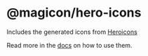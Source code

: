 # @magicon/hero-icons

Includes the generated icons from [Heroicons](https://heroicons.com/)

Read more in the [docs](https://propolies.github.io/magicon/docs/getting-started/introduction) on how to use them.